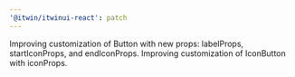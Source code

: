 ```yaml
---
'@itwin/itwinui-react': patch
---
```


Improving customization of Button with new props: labelProps, startIconProps, and endIconProps.
Improving customization of IconButton with iconProps.

